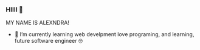 ### HIIII 👋

MY NAME IS ALEXNDRA!
- 🌱 I’m currently learning web develpment
 love programing, and learning, future software engineer 🤓

